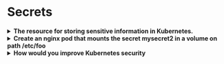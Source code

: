 # Secrets 

<details>
<summary>
<b>The resource for storing sensitive information in Kubernetes.</b>
</summary>
Secrets
</details>

<details>
<summary>
<b>Create an nginx pod that mounts the secret mysecret2 in a volume on path /etc/foo</b>
</summary>
Edit standard pod YAML to add volumes with a <i>volumes.secret.secretName </i>value:
<i>spec:</i><i>&nbsp; volumes:</i><i>&nbsp; - name: foo</i><i>&nbsp; &nbsp; secret:</i><i>&nbsp; &nbsp; &nbsp; secretName: mysecret2</i><i>&nbsp; containers:</i><i>&nbsp; - image: nginx</i><i>&nbsp; &nbsp; volumeMounts:</i><i>&nbsp; &nbsp; - name: foo</i><i>&nbsp; &nbsp; &nbsp; mountPath: /etc/foo</i>
</details>

<details>
<summary>
<b>How would you improve Kubernetes security</b>
</summary>
Log everything in prod
Alert and apply new CVE fixes
Use audit&nbsp;services (Sonobuoy)

No access to nodes
No access to ETCD
Network segmentation
Resource quotas and policy rules&nbsp;
Secrets as volumes
Scan containers (Snyk, Aqua)

Non-root containers
Read-only filesystems on containers
Disallow sudo
Use kata containers&nbsp;

gVisorAppArmor (lockbox)seccomp (lockbox)SELinux
</details>

